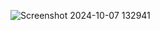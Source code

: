 ![Screenshot 2024-10-07 132941](https://github.com/user-attachments/assets/2faf9247-8e92-4341-b61a-370b68ac6d68)
